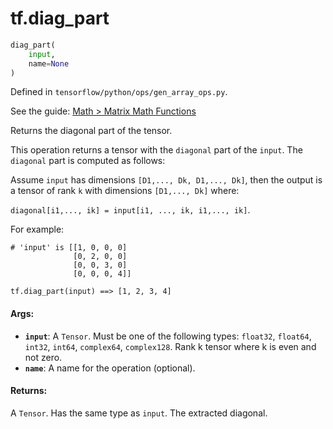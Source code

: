 <div itemscope itemtype="http://developers.google.com/ReferenceObject">
<meta itemprop="name" content="tf.diag_part" />
</div>

# tf.diag_part

``` python
diag_part(
    input,
    name=None
)
```



Defined in `tensorflow/python/ops/gen_array_ops.py`.

See the guide: [Math > Matrix Math Functions](../../../api_guides/python/math_ops.md#Matrix_Math_Functions)

Returns the diagonal part of the tensor.

This operation returns a tensor with the `diagonal` part
of the `input`. The `diagonal` part is computed as follows:

Assume `input` has dimensions `[D1,..., Dk, D1,..., Dk]`, then the output is a
tensor of rank `k` with dimensions `[D1,..., Dk]` where:

`diagonal[i1,..., ik] = input[i1, ..., ik, i1,..., ik]`.

For example:

```
# 'input' is [[1, 0, 0, 0]
              [0, 2, 0, 0]
              [0, 0, 3, 0]
              [0, 0, 0, 4]]

tf.diag_part(input) ==> [1, 2, 3, 4]
```

#### Args:

* <b>`input`</b>: A `Tensor`. Must be one of the following types: `float32`, `float64`, `int32`, `int64`, `complex64`, `complex128`.
    Rank k tensor where k is even and not zero.
* <b>`name`</b>: A name for the operation (optional).


#### Returns:

A `Tensor`. Has the same type as `input`. The extracted diagonal.